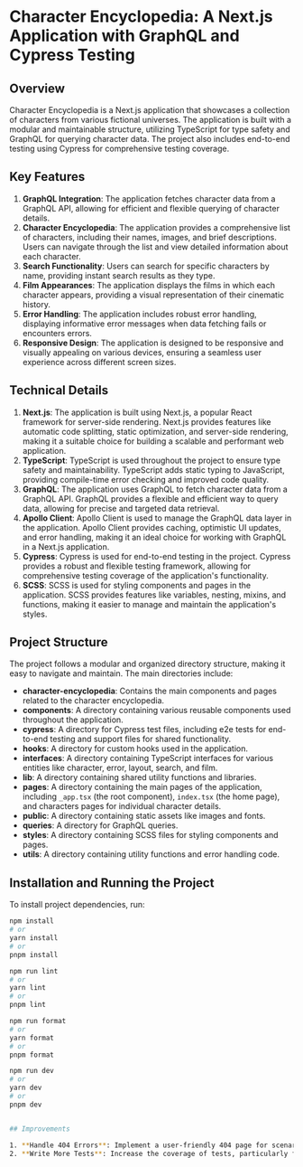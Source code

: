 # Character Encyclopedia: A Next.js Application with GraphQL and Cypress Testing

## Overview
Character Encyclopedia is a Next.js application that showcases a collection of characters from various fictional universes. The application is built with a modular and maintainable structure, utilizing TypeScript for type safety and GraphQL for querying character data. The project also includes end-to-end testing using Cypress for comprehensive testing coverage.

## Key Features

1. **GraphQL Integration**: The application fetches character data from a GraphQL API, allowing for efficient and flexible querying of character details.
2. **Character Encyclopedia**: The application provides a comprehensive list of characters, including their names, images, and brief descriptions. Users can navigate through the list and view detailed information about each character.
3. **Search Functionality**: Users can search for specific characters by name, providing instant search results as they type.
4. **Film Appearances**: The application displays the films in which each character appears, providing a visual representation of their cinematic history.
5. **Error Handling**: The application includes robust error handling, displaying informative error messages when data fetching fails or encounters errors.
6. **Responsive Design**: The application is designed to be responsive and visually appealing on various devices, ensuring a seamless user experience across different screen sizes.

## Technical Details

1. **Next.js**: The application is built using Next.js, a popular React framework for server-side rendering. Next.js provides features like automatic code splitting, static optimization, and server-side rendering, making it a suitable choice for building a scalable and performant web application.
2. **TypeScript**: TypeScript is used throughout the project to ensure type safety and maintainability. TypeScript adds static typing to JavaScript, providing compile-time error checking and improved code quality.
3. **GraphQL**: The application uses GraphQL to fetch character data from a GraphQL API. GraphQL provides a flexible and efficient way to query data, allowing for precise and targeted data retrieval.
4. **Apollo Client**: Apollo Client is used to manage the GraphQL data layer in the application. Apollo Client provides caching, optimistic UI updates, and error handling, making it an ideal choice for working with GraphQL in a Next.js application.
5. **Cypress**: Cypress is used for end-to-end testing in the project. Cypress provides a robust and flexible testing framework, allowing for comprehensive testing coverage of the application's functionality.
6. **SCSS**: SCSS is used for styling components and pages in the application. SCSS provides features like variables, nesting, mixins, and functions, making it easier to manage and maintain the application's styles.

## Project Structure
The project follows a modular and organized directory structure, making it easy to navigate and maintain. The main directories include:

- **character-encyclopedia**: Contains the main components and pages related to the character encyclopedia.
- **components**: A directory containing various reusable components used throughout the application.
- **cypress**: A directory for Cypress test files, including e2e tests for end-to-end testing and support files for shared functionality.
- **hooks**: A directory for custom hooks used in the application.
- **interfaces**: A directory containing TypeScript interfaces for various entities like character, error, layout, search, and film.
- **lib**: A directory containing shared utility functions and libraries.
- **pages**: A directory containing the main pages of the application, including `_app.tsx` (the root component), `index.tsx` (the home page), and characters pages for individual character details.
- **public**: A directory containing static assets like images and fonts.
- **queries**: A directory for GraphQL queries.
- **styles**: A directory containing SCSS files for styling components and pages.
- **utils**: A directory containing utility functions and error handling code.

## Installation and Running the Project

To install project dependencies, run:

```bash
npm install
# or
yarn install
# or
pnpm install

npm run lint
# or
yarn lint
# or
pnpm lint

npm run format
# or
yarn format
# or
pnpm format

npm run dev
# or
yarn dev
# or
pnpm dev


## Improvements

1. **Handle 404 Errors**: Implement a user-friendly 404 page for scenarios where users enter a non-existing page. Ensure that the styling of the 404 page is consistent with the rest of the application.
2. **Write More Tests**: Increase the coverage of tests, particularly focusing on edge cases and user interactions, to ensure the application behaves as expected in various scenarios.